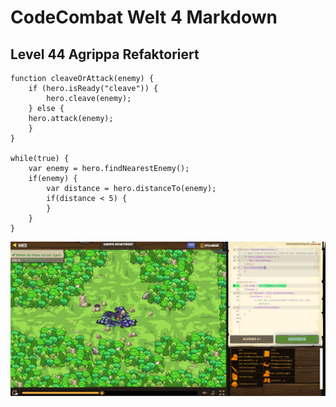 # CodeCombat Welt 4 Markdown
## Level 44 Agrippa Refaktoriert
```
function cleaveOrAttack(enemy) {
    if (hero.isReady("cleave")) {
        hero.cleave(enemy);
    } else {
    hero.attack(enemy);
    }
}

while(true) {
    var enemy = hero.findNearestEnemy();
    if(enemy) {
        var distance = hero.distanceTo(enemy);
        if(distance < 5) {
        }
    }
}
```
![alt text](image-126.png)